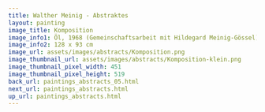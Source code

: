 ```yaml
---
title: Walther Meinig - Abstraktes
layout: painting
image_title: Komposition
image_info1: Öl, 1968 (Gemeinschaftsarbeit mit Hildegard Meinig-Gössel)
image_info2: 128 x 93 cm
image_url: assets/images/abstracts/Komposition.png
image_thumbnail_url: assets/images/abstracts/Komposition-klein.png
image_thumbnail_pixel_width: 451
image_thumbnail_pixel_height: 519
back_url: paintings_abstracts_05.html
next_url: paintings_abstracts.html
up_url: paintings_abstracts.html
---
```

